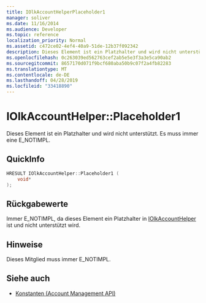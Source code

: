 ```yaml
---
title: IOlkAccountHelperPlaceholder1
manager: soliver
ms.date: 11/16/2014
ms.audience: Developer
ms.topic: reference
localization_priority: Normal
ms.assetid: c472ce02-4ef4-40a9-51de-12b37f092342
description: Dieses Element ist ein Platzhalter und wird nicht unterstützt. Es muss immer eine E_NOTIMPL.
ms.openlocfilehash: 0c263039ed562763cef2ab5e5e3f3a3e5ca90ab2
ms.sourcegitcommit: 8657170d071f9bcf680aba50b9c07f2a4fb82283
ms.translationtype: MT
ms.contentlocale: de-DE
ms.lasthandoff: 04/28/2019
ms.locfileid: "33418890"
---
```

# <a name="iolkaccounthelperplaceholder1"></a>IOlkAccountHelper::Placeholder1

Dieses Element ist ein Platzhalter und wird nicht unterstützt. Es muss immer eine E_NOTIMPL.
  
## <a name="quick-info"></a>QuickInfo

```cpp
HRESULT IOlkAccountHelper::Placeholder1 (  
    void* 
);
```

## <a name="return-values"></a>Rückgabewerte

Immer E_NOTIMPL, da dieses Element ein Platzhalter in [IOlkAccountHelper](iolkaccounthelper.md) ist und nicht unterstützt wird. 
  
## <a name="remarks"></a>Hinweise

Dieses Mitglied muss immer E_NOTIMPL.
  
## <a name="see-also"></a>Siehe auch

- [Konstanten (Account Management API)](constants-account-management-api.md)

